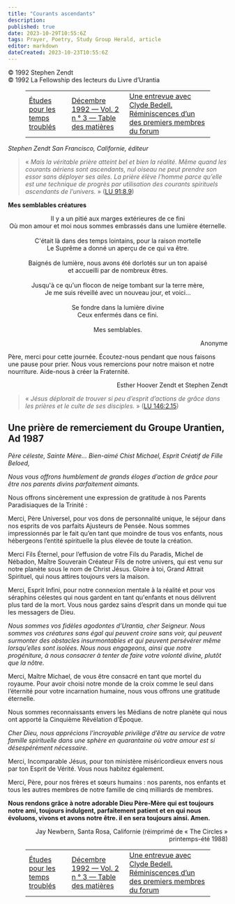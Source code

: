 ```yaml
---
title: "Courants ascendants"
description: 
published: true
date: 2023-10-29T10:55:6Z
tags: Prayer, Poetry, Study Group Herald, article
editor: markdown
dateCreated: 2023-10-23T10:55:6Z
---
```


<p class="v-card v-sheet theme--light grey lighten-3 px-2">© 1992 Stephen Zendt<br>© 1992 La Fellowship des lecteurs du Livre d’Urantia</p>
<figure class="table chapter-navigator">
  <table>
    <tbody>
      <tr>
        <td>
        <a href="/fr/article/Jill_Hull/Studies_For_Troubled_Times">
          <span class="mdi mdi-arrow-left-drop-circle"></span><span class="pl-2">Études pour les temps troublés</span>
        </a>
        </td>
        <td>
        <a href="/fr/index/articles_study_group_herald#décembre-1992-vol-2-n-°-3">
          <span class="mdi mdi-book-open-variant"></span><span class="pl-2">Décembre 1992 — Vol. 2 n ° 3 — Table des matières</span>
        </a>
        </td>
        <td>
        <a href="/fr/article/Mark_Kulieke/An_Interview_with_Clyde_Bedell">
          <span class="pr-2">Une entrevue avec Clyde Bedell. Réminiscences d’un des premiers membres du forum</span><span class="mdi mdi-arrow-right-drop-circle"></span>
        </a>
        </td>
      </tr>
    </tbody>
  </table>
</figure>



_Stephen Zendt_
_San Francisco, Californie, éditeur_

> « _Mais la véritable prière atteint bel et bien la réalité. Même quand les courants aériens sont ascendants, nul oiseau ne peut prendre son essor sans déployer ses ailes. La prière élève l’homme parce qu’elle est une technique de progrès par utilisation des courants spirituels ascendants de l’univers._ » ([LU 91:8.9](/fr/The_Urantia_Book/91#p8_9))

**Mes semblables créatures**

<p style="text-align: center;">
Il y a un pitié aux marges extérieures de ce fini<br>
Où mon amour et moi nous sommes embrassés dans une lumière éternelle.<br>
<br>
C'était là dans des temps lointains, pour la raison mortelle<br>
Le Suprême a donné un aperçu de ce qui va être.<br>
<br>
Baignés de lumière, nous avons été dorlotés sur un ton apaisé <br>
et accueilli par de nombreux êtres.<br>
<br>
Jusqu'à ce qu'un flocon de neige tombant sur la terre mère,<br>
Je me suis réveillé avec un nouveau jour, et voici...<br>
<br>
Se fondre dans la lumière divine<br>
Ceux enfermés dans ce fini.<br>
<br>
Mes semblables.<br>
</p>

<p style="text-align: right;">
Anonyme
</p>

Père, merci pour cette journée.
Écoutez-nous pendant que nous faisons une pause pour prier.
Nous vous remercions pour notre maison et notre nourriture.
Aide-nous à créer la Fraternité.

<p style="text-align: right;">
Esther Hoover Zendt et Stephen Zendt
</p>

> « _Jésus déplorait de trouver si peu d’esprit d’actions de grâce dans les prières et le culte de ses disciples._ » ([LU 146:2.15](/fr/The_Urantia_Book/146#p2_15))

## Une prière de remerciement du Groupe Urantien, Ad 1987

_Père céleste, Sainte Mère..._
_Bien-aimé Chist Michael, Esprit Créatif de Fille Beloed,_

_Nous vous offrons humblement de grands éloges d’action de grâce_
_pour être nos parents divins parfaitement aimants._

Nous offrons sincèrement une expression de gratitude à nos Parents Paradisiaques de la Trinité :

Merci, Père Universel, pour vos dons de personnalité unique, le séjour dans nos esprits de vos parfaits Ajusteurs de Pensée. Nous sommes impressionnés par le fait qu’en tant que moindre de tous vos enfants, nous hébergeons l’entité spirituelle la plus élevée de toute la création.

Merci Fils Éternel, pour l’effusion de votre Fils du Paradis, Michel de Nébadon, Maître Souverain Créateur Fils de notre univers, qui est venu sur notre planète sous le nom de Christ Jésus. Gloire à toi, Grand Attrait Spirituel, qui nous attires toujours vers la maison.

Merci, Esprit Infini, pour notre connexion mentale à la réalité et pour vos séraphins célestes qui nous gardent en tant qu'enfants et nous délivrent plus tard de la mort. Vous nous gardez sains d’esprit dans un monde qui tue les messagers de Dieu.

_Nous sommes vos fidèles agodontes d’Urantia, cher Seigneur. Nous sommes vos créatures sans égal qui peuvent croire sans voir, qui peuvent surmonter des obstacles insurmontables et qui peuvent persévérer même lorsqu’elles sont isolées. Nous nous engageons, ainsi que notre progéniture, à nous consacrer à tenter de faire votre volonté divine, plutôt que la nôtre._

Merci, Maître Michael, de vous être consacré en tant que mortel du royaume. Pour avoir choisi notre monde de la croix comme le seul dans l’éternité pour votre incarnation humaine, nous vous offrons une gratitude éternelle.

Nous sommes reconnaissants envers les Médians de notre planète qui nous ont apporté la Cinquième Révélation d’Époque.

_Cher Dieu, nous apprécions l’incroyable privilège d’être au service de votre famille spirituelle dans une sphère en quarantaine où votre amour est si désespérément nécessaire._

Merci, Incomparable Jésus, pour ton ministère miséricordieux envers nous par ton Esprit de Vérité. Vous nous habitez également.

Merci, Père, pour nos frères et sœurs humains : nos parents, nos enfants et tous les autres membres de notre famille de cinq milliards de membres.

**Nous rendons grâce à notre adorable Dieu Père-Mère qui est toujours notre ami, toujours indulgent, parfaitement patient et en qui nous évoluons, vivons et avons notre être. il en sera toujours ainsi. Amen.**

<p style="text-align: right;">
Jay Newbern, Santa Rosa, Californie
(réimprimé de « The Circles » printemps-été 1988)
</p>



<figure class="table chapter-navigator">
  <table>
    <tbody>
      <tr>
        <td>
        <a href="/fr/article/Jill_Hull/Studies_For_Troubled_Times">
          <span class="mdi mdi-arrow-left-drop-circle"></span><span class="pl-2">Études pour les temps troublés</span>
        </a>
        </td>
        <td>
        <a href="/fr/index/articles_study_group_herald#décembre-1992-vol-2-n-°-3">
          <span class="mdi mdi-book-open-variant"></span><span class="pl-2">Décembre 1992 — Vol. 2 n ° 3 — Table des matières</span>
        </a>
        </td>
        <td>
        <a href="/fr/article/Mark_Kulieke/An_Interview_with_Clyde_Bedell">
          <span class="pr-2">Une entrevue avec Clyde Bedell. Réminiscences d’un des premiers membres du forum</span><span class="mdi mdi-arrow-right-drop-circle"></span>
        </a>
        </td>
      </tr>
    </tbody>
  </table>
</figure>

